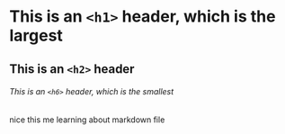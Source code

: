 # This is an `<h1>` header, which is the largest

## This is an `<h2>` header

###### This is an `<h6>` header, which is the smallest

 nice  this me learning about markdown file
